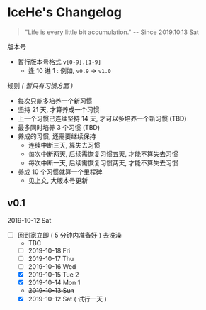 # IceHe's Changelog

> "Life is every little bit accumulation." -- Since 2019.10.13 Sat

版本号

- 暂行版本号格式 `v[0-9].[1-9]`
    - 逢 10 进 1 : 例如, `v0.9` → `v1.0`

规则 _( 暂只有习惯方面 )_

- 每次只能多培养一个新习惯
- 坚持 21 天, 才算养成一个习惯
- 上一个习惯已连续坚持 14 天, 才可以多培养一个新习惯 (TBD)
- 最多同时培养 3 个习惯 (TBD)
- 养成的习惯, 还需要继续保持
    - 连续中断三天, 算失去习惯
    - 每次中断两天, 后续需恢复习惯五天, 才能不算失去习惯
    - 每次中断一天, 后续需恢复习惯两天, 才能不算失去习惯
- 养成 10 个习惯就算一个里程碑
    - 见上文, 大版本号更新

## v0.1

2019-10-12 Sat

- [ ] 回到家立即 ( 5 分钟内准备好 ) 去洗澡
    - TBC
    - [ ] 2019-10-18 Fri
    - [ ] 2019-10-17 Thu
    - [ ] 2019-10-16 Wed
    - [x] 2019-10-15 Tue 2
    - [x] 2019-10-14 Mon 1
    - ~~2019-10-13 Sun~~
    - [x] 2019-10-12 Sat ( 试行一天 )
